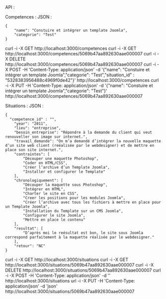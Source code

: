 API :


Competences :
JSON :

	{
        "name": "Constuire et intégrer un template Joomla",
        "categorie": "Test"
    }


curl -i -X GET http://localhost:3000/competences
curl -i -X GET http://localhost:3000/competences/5069b47aa892630aae000007
curl -i -X DELETE http://localhost:3000/competences/5069b47aa892630aae000007
curl -i -X POST -H 'Content-Type: application/json' -d '{"name": "Constuire et intégrer un template Joomla","categorie": "Test","situation_id" : "5328383956488c4969f0de42"}' http://localhost:3000/competences
curl -i -X PUT -H 'Content-Type: application/json' -d '{"name": "Constuire et intégrer un template Joomla","categorie": "Test"}' http://localhost:3000/competences/5069b47aa892630aae000007


Situations : 
JSON :

	{
	  "competence_id" : "",
	  	"year": "2011",
	    "lieu": "entreprise",
	    "besoin_entreprise": "Répondre à la demande du client qui veut renouveller son image sur internet.",
	    "travail_demande": "On m’a demandé d’intégrer la nouvelle maquette d’un site web client (reéalisée par le webdesigner) et de mettre en place son site internet.",
	    "contraintes": [
	        "Découper une maquette Photoshop",
	        "Coder en HTML/CSS",
	        "Créer l’archive d’un Template Joomla",
	        "Installer et configurer le Template"
	    ],
	    "chronologiquement": [
	        "Découper la maquette sous Photoshop",
	        "Intégrer en HTML",
	        "Charter le site en CSS",
	        "Creer les positions pour les modules Joomla",
	        "Créer l’archive avec tous les fichiers à mettre en place pour un Template Joomla",
	        "Installation du Template sur un CMS Joomla",
	        "Configurer le site Joomla",
	        "Mettre en place le contenu"
	    ],
	    "resultat": [
	        "D’après moi le reésultat est bon, le site sous Joomla correspond parfaitement à la maquette réalisée par le webdesigner."
	    ],
	    "retour": "NC"
	}

curl -i -X GET http://localhost:3000/situations
curl -i -X GET http://localhost:3000/situations/5069b47aa892630aae000007
curl -i -X DELETE http://localhost:3000/situations/5069b47aa892630aae000007
curl -i -X POST -H 'Content-Type: application/json' -d '' http://localhost:3000/situations
url -i -X PUT -H 'Content-Type: application/json' -d 'json' http://localhost:3000/situations/5069b47aa892630aae000007
